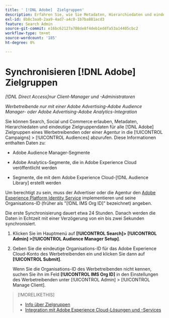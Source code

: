 ```yaml
---
title: ' [!DNL Adobe]  Zielgruppen'
description: Erfahren Sie, wie Sie Metadaten, Hierarchiedaten und eindeutige Zielgruppendaten für Ihre Zielgruppen  [!DNL Adobe] .
exl-id: 8b8c3aa0-2aa9-4ad7-a4c0-1b7ba881acd3
feature: Search Admin
source-git-commit: e16bc62127a708de8f4deb1eddfa53a14405cbc2
workflow-type: tm+mt
source-wordcount: '185'
ht-degree: 0%

---
```


# Synchronisieren [!DNL Adobe] Zielgruppen

*[!DNL Direct Access]nur Client-Manager und -Administratoren*

*Werbetreibende nur mit einer Adobe Advertising-Adobe Audience Manager- oder Adobe Advertising-Adobe Analytics-Integration*

Sie können Search, Social und Commerce erlauben, Metadaten, Hierarchiedaten und eindeutige Zielgruppendaten für alle [!DNL Adobe] Zielgruppen eines Werbetreibenden oder einer Agentur in die [!UICONTROL Campaigns] > [!UICONTROL Audiences] abzurufen. Diese Informationen enthalten Daten zu:

* Adobe Audience Manager-Segmente

* Adobe Analytics-Segmente, die in Adobe Experience Cloud veröffentlicht werden

* Segmente, die mit dem Adobe Experience Cloud-[!DNL Audience Library] erstellt werden

Um berechtigt zu sein, muss der Advertiser oder die Agentur den [Adobe Experience Platform Identity Service](https://experienceleague.adobe.com/docs/id-service/using/home.html?lang=de) implementieren und seine Organisations-ID (früher als &quot;[!DNL IMS Org ID]&quot; bezeichnet) angeben.

Die erste Synchronisierung dauert etwa 24 Stunden. Danach werden die Daten in Echtzeit mit einer Verzögerung von ein bis zwei Sekunden synchronisiert.

1. Klicken Sie im Hauptmenü auf **[!UICONTROL Search]> [!UICONTROL Admin] >[!UICONTROL Audience Manager Setup]**.

1. Geben Sie die eindeutige Organisations-ID für das Adobe Experience Cloud-Konto des Werbetreibenden ein und klicken Sie dann auf **[!UICONTROL Submit]**.

   Wenn Sie die Organisations-ID des Werbetreibenden nicht kennen, suchen Sie ihn im Feld **[!UICONTROL IMS Org ID]** in den Einstellungen des Werbetreibenden unter [!UICONTROL Admin] > [!UICONTROL Manage Client].

>[!MORELIKETHIS]
>
>* [Info über Zielgruppen](/help/search-social-commerce/campaign-management/campaigns/audience-about.md)
>* [Integration mit Adobe Experience Cloud-Lösungen und -Services](/help/search-social-commerce/introduction/integrations.md)
